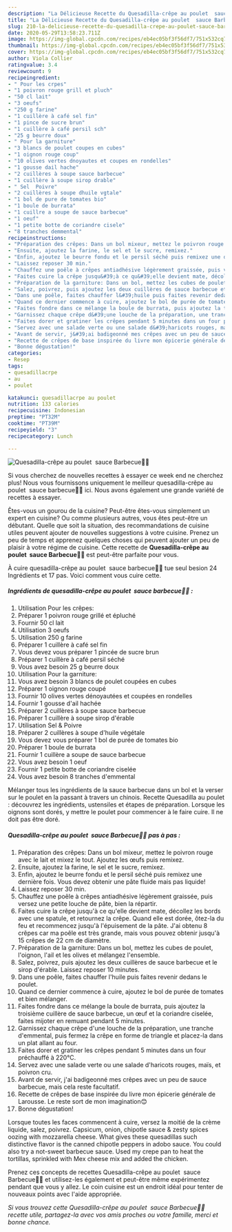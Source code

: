 ```yaml
---
description: "La Délicieuse Recette du Quesadilla-crêpe au poulet  sauce Barbecue🌮🥞"
title: "La Délicieuse Recette du Quesadilla-crêpe au poulet  sauce Barbecue🌮🥞"
slug: 210-la-delicieuse-recette-du-quesadilla-crepe-au-poulet-sauce-barbecue
date: 2020-05-29T13:58:23.711Z
image: https://img-global.cpcdn.com/recipes/eb4ec05bf3f56df7/751x532cq70/quesadilla-crepe-au-poulet-sauce-barbecue🌮🥞-photo-principale-de-la-recette.jpg
thumbnail: https://img-global.cpcdn.com/recipes/eb4ec05bf3f56df7/751x532cq70/quesadilla-crepe-au-poulet-sauce-barbecue🌮🥞-photo-principale-de-la-recette.jpg
cover: https://img-global.cpcdn.com/recipes/eb4ec05bf3f56df7/751x532cq70/quesadilla-crepe-au-poulet-sauce-barbecue🌮🥞-photo-principale-de-la-recette.jpg
author: Viola Collier
ratingvalue: 3.4
reviewcount: 9
recipeingredient:
- " Pour les crpes"
- "1 poivron rouge grill et pluch"
- "50 cl lait"
- "3 oeufs"
- "250 g farine"
- "1 cuillère à café sel fin"
- "1 pince de sucre brun"
- "1 cuillère à café persil sch"
- "25 g beurre doux"
- " Pour la garniture"
- "3 blancs de poulet coupes en cubes"
- "1 oignon rouge coup"
- "10 olives vertes dnoyautes et coupes en rondelles"
- "1 gousse dail hache"
- "2 cuillères à soupe sauce barbecue"
- "1 cuillère à soupe sirop drable"
- " Sel  Poivre"
- "2 cuillères à soupe dhuile vgtale"
- "1 bol de pure de tomates bio"
- "1 boule de burrata"
- "1 cuillre a soupe de sauce barbecue"
- "1 oeuf"
- "1 petite botte de coriandre cisele"
- "8 tranches demmental"
recipeinstructions:
- "Préparation des crêpes: Dans un bol mixeur, mettez le poivron rouge avec le lait et mixez le tout. Ajoutez les œufs puis remixez."
- "Ensuite, ajoutez la farine, le sel et le sucre, remixez."
- "Enfin, ajoutez le beurre fondu et le persil séché puis remixez une dernière fois. Vous devez obtenir une pâte fluide mais pas liquide!"
- "Laissez reposer 30 min."
- "Chauffez une poêle à crêpes antiadhésive légèrement graissée, puis versez une petite louche de pâte, bien la répartir."
- "Faites cuire la crêpe jusqu&#39;à ce qu&#39;elle devient mate, décollez les bords avec une spatule, et retournez la crêpe. Quand elle est dorée, ôtez-la du feu et recommencez jusqu&#39;à l&#39;épuisement de la pâte. J&#39;ai obtenu 8 crêpes car ma poêle est très grande, mais vous pouvez obtenir jusqu&#39;à 15 crêpes de 22 cm de diamètre."
- "Préparation de la garniture: Dans un bol, mettez les cubes de poulet, l&#39;oignon, l&#39;ail et les olives et mélangez l&#39;ensemble."
- "Salez, poivrez, puis ajoutez les deux cuillères de sauce barbecue et le sirop d&#39;érable. Laissez reposer 10 minutes."
- "Dans une poêle, faites chauffer l&#39;huile puis faites revenir dedans le poulet."
- "Quand ce dernier commence à cuire, ajoutez le bol de purée de tomates et bien mélanger."
- "Faites fondre dans ce mélange la boule de burrata, puis ajoutez la troisième cuillère de sauce barbecue, un œuf et la coriandre ciselée, faites mijoter en remuant pendant 5 minutes."
- "Garnissez chaque crêpe d&#39;une louche de la préparation, une tranche d&#39;emmental, puis fermez la crêpe en forme de triangle et placez-la dans un plat allant au four."
- "Faites dorer et gratiner les crêpes pendant 5 minutes dans un four préchauffé à 220°C."
- "Servez avec une salade verte ou une salade d&#39;haricots rouges, maïs, et poivron cru."
- "Avant de servir, j&#39;ai badigeonné mes crêpes avec un peu de sauce barbecue, mais cela reste facultatif."
- "Recette de crêpes de base inspirée du livre mon épicerie générale de Larousse. Le reste sort de mon imagination😊"
- "Bonne dégustation!"
categories:
- Resep
tags:
- quesadillacrpe
- au
- poulet

katakunci: quesadillacrpe au poulet 
nutrition: 133 calories
recipecuisine: Indonesian
preptime: "PT32M"
cooktime: "PT39M"
recipeyield: "3"
recipecategory: Lunch

---
```



![Quesadilla-crêpe au poulet  sauce Barbecue🌮🥞](https://img-global.cpcdn.com/recipes/eb4ec05bf3f56df7/751x532cq70/quesadilla-crepe-au-poulet-sauce-barbecue🌮🥞-photo-principale-de-la-recette.jpg)

Si vous cherchez de nouvelles recettes à essayer ce week end ne cherchez plus! Nous vous fournissons uniquement le meilleur quesadilla-crêpe au poulet  sauce barbecue🌮🥞 ici. Nous avons également une grande variété de recettes à essayer.

Êtes-vous un gourou de la cuisine? Peut-être êtes-vous simplement un expert en cuisine? Ou comme plusieurs autres, vous êtes peut-être un débutant. Quelle que soit la situation, des recommandations de cuisine utiles peuvent ajouter de nouvelles suggestions à votre cuisine. Prenez un peu de temps et apprenez quelques choses qui peuvent ajouter un peu de plaisir à votre régime de cuisine. Cette recette de <strong> Quesadilla-crêpe au poulet  sauce Barbecue🌮🥞 </strong> est peut-être parfaite pour vous.

<!--inarticleads1-->

À cuire quesadilla-crêpe au poulet  sauce barbecue🌮🥞 tue seul besion 24 Ingrédients et 17 pas. Voici comment vous cuire cette.

##### Ingrédients de quesadilla-crêpe au poulet  sauce barbecue🌮🥞 :

1. Utilisation  Pour les crêpes:
1. Préparer 1 poivron rouge grillé et épluché
1. Fournir 50 cl lait
1. Utilisation 3 oeufs
1. Utilisation 250 g farine
1. Préparer 1 cuillère à café sel fin
1. Vous devez vous préparer 1 pincée de sucre brun
1. Préparer 1 cuillère à café persil séché
1. Vous avez besoin 25 g beurre doux
1. Utilisation  Pour la garniture:
1. Vous avez besoin 3 blancs de poulet coupées en cubes
1. Préparer 1 oignon rouge coupé
1. Fournir 10 olives vertes dénoyautées et coupées en rondelles
1. Fournir 1 gousse d&#39;ail hachée
1. Préparer 2 cuillères à soupe sauce barbecue
1. Préparer 1 cuillère à soupe sirop d&#39;érable
1. Utilisation  Sel &amp; Poivre
1. Préparer 2 cuillères à soupe d&#39;huile végétale
1. Vous devez vous préparer 1 bol de purée de tomates bio
1. Préparer 1 boule de burrata
1. Fournir 1 cuillère a soupe de sauce barbecue
1. Vous avez besoin 1 oeuf
1. Fournir 1 petite botte de coriandre ciselée
1. Vous avez besoin 8 tranches d&#39;emmental


Mélanger tous les ingrédients de la sauce barbecue dans un bol et la verser sur le poulet en la passant à travers un chinois. Recette Quesadilla au poulet : découvrez les ingrédients, ustensiles et étapes de préparation. Lorsque les oignons sont dorés, y mettre le poulet pour commencer à le faire cuire. Il ne doit pas être doré. 

<!--inarticleads2-->

##### Quesadilla-crêpe au poulet  sauce Barbecue🌮🥞 pas à pas :

1. Préparation des crêpes: Dans un bol mixeur, mettez le poivron rouge avec le lait et mixez le tout. Ajoutez les œufs puis remixez.
1. Ensuite, ajoutez la farine, le sel et le sucre, remixez.
1. Enfin, ajoutez le beurre fondu et le persil séché puis remixez une dernière fois. Vous devez obtenir une pâte fluide mais pas liquide!
1. Laissez reposer 30 min.
1. Chauffez une poêle à crêpes antiadhésive légèrement graissée, puis versez une petite louche de pâte, bien la répartir.
1. Faites cuire la crêpe jusqu&#39;à ce qu&#39;elle devient mate, décollez les bords avec une spatule, et retournez la crêpe. Quand elle est dorée, ôtez-la du feu et recommencez jusqu&#39;à l&#39;épuisement de la pâte. J&#39;ai obtenu 8 crêpes car ma poêle est très grande, mais vous pouvez obtenir jusqu&#39;à 15 crêpes de 22 cm de diamètre.
1. Préparation de la garniture: Dans un bol, mettez les cubes de poulet, l&#39;oignon, l&#39;ail et les olives et mélangez l&#39;ensemble.
1. Salez, poivrez, puis ajoutez les deux cuillères de sauce barbecue et le sirop d&#39;érable. Laissez reposer 10 minutes.
1. Dans une poêle, faites chauffer l&#39;huile puis faites revenir dedans le poulet.
1. Quand ce dernier commence à cuire, ajoutez le bol de purée de tomates et bien mélanger.
1. Faites fondre dans ce mélange la boule de burrata, puis ajoutez la troisième cuillère de sauce barbecue, un œuf et la coriandre ciselée, faites mijoter en remuant pendant 5 minutes.
1. Garnissez chaque crêpe d&#39;une louche de la préparation, une tranche d&#39;emmental, puis fermez la crêpe en forme de triangle et placez-la dans un plat allant au four.
1. Faites dorer et gratiner les crêpes pendant 5 minutes dans un four préchauffé à 220°C.
1. Servez avec une salade verte ou une salade d&#39;haricots rouges, maïs, et poivron cru.
1. Avant de servir, j&#39;ai badigeonné mes crêpes avec un peu de sauce barbecue, mais cela reste facultatif.
1. Recette de crêpes de base inspirée du livre mon épicerie générale de Larousse. Le reste sort de mon imagination😊
1. Bonne dégustation!


Lorsque toutes les faces commencent à cuire, versez la moitié de la crème liquide, salez, poivrez. Capsicum, onion, chipotle sauce &amp; zesty spices oozing with mozzarella cheese. What gives these quesadillas such distinctive flavor is the canned chipotle peppers in adobo sauce. You could also try a not-sweet barbecue sauce. Used my crepe pan to heat the tortillas, sprinkled with Mex cheese mix and added the chicken. 

<!--inarticleads1-->

<p>
Prenez ces concepts de recettes Quesadilla-crêpe au poulet  sauce Barbecue🌮🥞 et utilisez-les également et peut-être même expérimentez pendant que vous y allez. Le coin cuisine est un endroit idéal pour tenter de nouveaux points avec l'aide appropriée.
</p>

<p>
<i>Si vous trouvez cette Quesadilla-crêpe au poulet  sauce Barbecue🌮🥞 recette utile, partagez-la avec vos amis proches ou votre famille, merci et bonne chance.</i>
</p>
